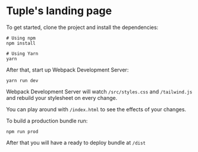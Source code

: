 # Tuple's landing page

To get started, clone the project and install the dependencies:

```
# Using npm
npm install

# Using Yarn
yarn
```

After that, start up Webpack Development Server:

```
yarn run dev
```

Webpack Development Server will watch `/src/styles.css` and `/tailwind.js` and
rebuild your stylesheet on every change.

You can play around with `/index.html` to see the effects of your changes.

To build a production bundle run:

```
npm run prod
```

After that you will have a ready to deploy bundle at `/dist`
